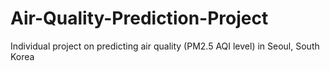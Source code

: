 # Air-Quality-Prediction-Project
Individual project on predicting air quality (PM2.5 AQI level) in Seoul, South Korea
